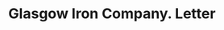 ---
doi: 10.7916/D85440QW
date_other: '1910'
date_other_textual: '1910'
form: correspondence
genre:
- Letters (correspondence)
name:
- Glasgow Iron Company
object_in_context_url: https://biggert.cul.columbia.edu/items/view/ave_biggert_01503
subject_hierarchical_geographic:
- Pottstown, Pennsylvania, United States
subject_name:
- Glasgow Iron Company
title: Glasgow Iron Company. Letter
sort_title: Glasgow Iron Company. Letter
call_number: ave_biggert_01503
coordinates:
- 40.249722222222225,-75.64027777777778
pid: ave_biggert_01503
identifiers: ave_biggert_01503
thumbnail: https://derivativo-3.library.columbia.edu/iiif/2/ldpd:343994/full/!256,256/0/native.jpg
permalink: "/biggert/ave_biggert_01503/"
layout: iiif-image-page
---